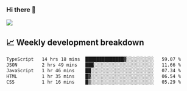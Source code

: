 ### Hi there 👋
<img align="center" src="https://github-readme-stats.vercel.app/api?username=Tumao727&show_icons=true&hide_title=true&theme=dracula" />


## 📈 Weekly development breakdown
<!--START_SECTION:waka-->

```txt
TypeScript   14 hrs 18 mins  ██████████████▓░░░░░░░░░░   59.07 %
JSON         2 hrs 49 mins   ███░░░░░░░░░░░░░░░░░░░░░░   11.66 %
JavaScript   1 hr 46 mins    ██░░░░░░░░░░░░░░░░░░░░░░░   07.34 %
HTML         1 hr 35 mins    █▓░░░░░░░░░░░░░░░░░░░░░░░   06.54 %
CSS          1 hr 16 mins    █▒░░░░░░░░░░░░░░░░░░░░░░░   05.29 %
```

<!--END_SECTION:waka-->